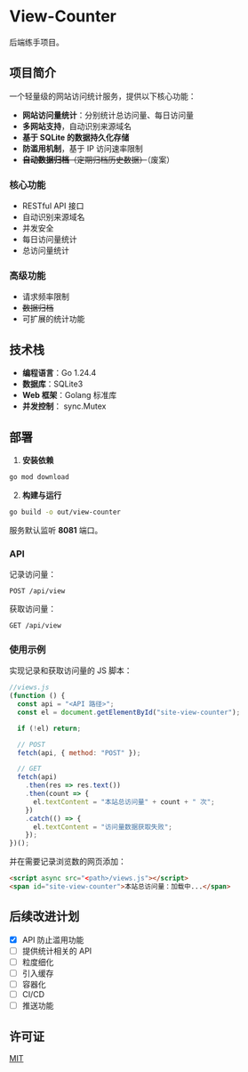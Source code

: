 # View-Counter

后端练手项目。

## 项目简介

一个轻量级的网站访问统计服务，提供以下核心功能：

- **网站访问量统计**：分别统计总访问量、每日访问量
- **多网站支持**，自动识别来源域名
- **基于 SQLite 的数据持久化存储**
- **防滥用机制**，基于 IP 访问速率限制
- ~~**自动数据归档**（定期归档历史数据）~~（废案）

### 核心功能

- RESTful API 接口
- 自动识别来源域名
- 并发安全
- 每日访问量统计
- 总访问量统计

### 高级功能

- 请求频率限制
- ~~数据归档~~
- 可扩展的统计功能

## 技术栈

- **编程语言**：Go 1.24.4
- **数据库**：SQLite3
- **Web 框架**：Golang 标准库
- **并发控制**： sync.Mutex

## 部署

1. **安装依赖**
```bash
go mod download
```

2. **构建与运行**
```bash
go build -o out/view-counter
```

服务默认监听 **8081** 端口。

### API

记录访问量：
```text
POST /api/view
```

获取访问量：
```text
GET /api/view
```

### 使用示例

实现记录和获取访问量的 JS 脚本：
```js
//views.js
(function () {
  const api = "<API 路径>";
  const el = document.getElementById("site-view-counter");

  if (!el) return;

  // POST
  fetch(api, { method: "POST" });

  // GET
  fetch(api)
    .then(res => res.text())
    .then(count => {
      el.textContent = "本站总访问量" + count + " 次";
    })
    .catch(() => {
      el.textContent = "访问量数据获取失败";
    });
})();
```

并在需要记录浏览数的网页添加：
```html
<script async src="<path>/views.js"></script>
<span id="site-view-counter">本站总访问量：加载中...</span>
```

## 后续改进计划
- [x] API 防止滥用功能
- [ ] 提供统计相关的 API
- [ ] 粒度细化
- [ ] 引入缓存
- [ ] 容器化
- [ ] CI/CD
- [ ] 推送功能

## 许可证

[MIT](./LICENSE)
